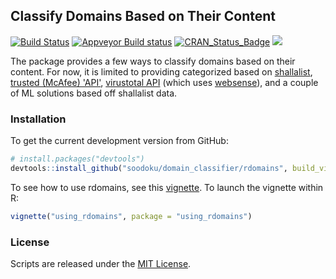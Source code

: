 ## Classify Domains Based on Their Content
[![Build Status](https://travis-ci.org/soodoku/domain_classifier.svg?branch=master)](https://travis-ci.org/soodoku/domain_classifier)
[![Appveyor Build status](https://ci.appveyor.com/api/projects/status/yh856e6cv7uucaj2?svg=true)](https://ci.appveyor.com/project/soodoku/rdomains)
[![CRAN_Status_Badge](http://www.r-pkg.org/badges/version/rdomains)](http://cran.r-project.org/web/packages/rdomains)
![](http://cranlogs.r-pkg.org/badges/grand-total/rdomains)

The package provides a few ways to classify domains based on their content. For now, it is limited to providing categorized based on [shallalist](http://www.shallalist.de/), [trusted (McAfee) 'API'](http://trustedsource.org), [virustotal API](http://virustotal.com) (which uses [websense](https://www.forcepoint.com/)), and a couple of ML solutions based off shallalist data. 

### Installation

To get the current development version from GitHub:

```r
# install.packages("devtools")
devtools::install_github("soodoku/domain_classifier/rdomains", build_vignettes = TRUE)
```

To see how to use rdomains, see this [vignette](vignettes/using_rdomains.md). To launch the vignette within R: 

```r
vignette("using_rdomains", package = "using_rdomains")
```

### License

Scripts are released under the [MIT License](https://opensource.org/licenses/MIT).
